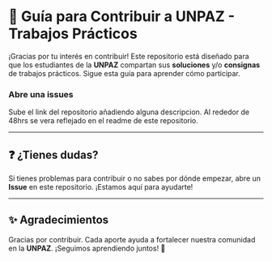 # 🤝 Guía para Contribuir a UNPAZ - Trabajos Prácticos

¡Gracias por tu interés en contribuir! Este repositorio está diseñado para que los estudiantes de la **UNPAZ** compartan sus **soluciones** y/o **consignas** de trabajos prácticos. Sigue esta guía para aprender cómo participar.

### Abre una issues
Sube el link del repositorio añadiendo alguna descripcion. Al rededor de 48hrs se vera reflejado en el readme de este repositorio.

---

## ❓ ¿Tienes dudas?
Si tienes problemas para contribuir o no sabes por dónde empezar, abre un **Issue** en este repositorio. ¡Estamos aquí para ayudarte!

---

## ✨ Agradecimientos
Gracias por contribuir. Cada aporte ayuda a fortalecer nuestra comunidad en la **UNPAZ**. ¡Seguimos aprendiendo juntos! 💙
